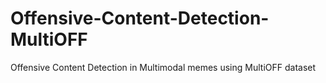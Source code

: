 # Offensive-Content-Detection-MultiOFF
Offensive Content Detection in Multimodal memes using MultiOFF dataset
